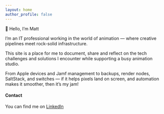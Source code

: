 ```yaml
---
layout: home
author_profile: false
---
```


👋 Hello, I’m Matt

I’m an IT professional working in the world of animation — where creative pipelines meet rock-solid infrastructure.

This site is a place for me to document, share and reflect on the tech challenges and solutions I encounter while supporting a busy animation studio.

From Apple devices and Jamf management to backups, render nodes, SaltStack, and switches — if it helps pixels land on screen, and automation makes it smoother, then it’s my jam!

#### Contact

You can find me on [LinkedIn](https://www.linkedin.com/in/matt-brown-2a77b3283)

